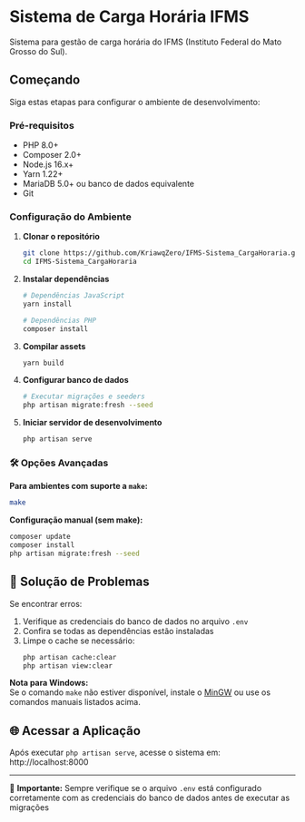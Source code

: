 
# Sistema de Carga Horária IFMS

 Sistema para gestão de carga horária do IFMS (Instituto Federal do Mato Grosso do Sul).

## Começando

Siga estas etapas para configurar o ambiente de desenvolvimento:

### Pré-requisitos
- PHP 8.0+
- Composer 2.0+
- Node.js 16.x+
- Yarn 1.22+
- MariaDB 5.0+ ou banco de dados equivalente
- Git

### Configuração do Ambiente

1. **Clonar o repositório**
   ```bash
   git clone https://github.com/KriawqZero/IFMS-Sistema_CargaHoraria.git
   cd IFMS-Sistema_CargaHoraria
   ```

2. **Instalar dependências**
   ```bash
   # Dependências JavaScript
   yarn install

   # Dependências PHP
   composer install
   ```

3. **Compilar assets**
   ```bash
   yarn build
   ```

4. **Configurar banco de dados**
   ```bash
   # Executar migrações e seeders
   php artisan migrate:fresh --seed
   ```

5. **Iniciar servidor de desenvolvimento**
   ```bash
   php artisan serve
   ```

### 🛠️ Opções Avançadas

**Para ambientes com suporte a `make`:**
```bash
make
```

**Configuração manual (sem make):**
```bash
composer update
composer install
php artisan migrate:fresh --seed
```

## 🔧 Solução de Problemas

Se encontrar erros:
1. Verifique as credenciais do banco de dados no arquivo `.env`
2. Confira se todas as dependências estão instaladas
3. Limpe o cache se necessário:
   ```bash
   php artisan cache:clear
   php artisan view:clear
   ```
   
**Nota para Windows:**  
Se o comando `make` não estiver disponível, instale o [MinGW](http://mingw.org/) ou use os comandos manuais listados acima.

## 🌐 Acessar a Aplicação
Após executar `php artisan serve`, acesse o sistema em:  
http://localhost:8000

---

📌 **Importante:** Sempre verifique se o arquivo `.env` está configurado corretamente com as credenciais do banco de dados antes de executar as migrações
